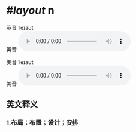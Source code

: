 # ***\#layout*** n
英音 ˈleɪaʊt  
英音
<audio src="./media/layout1_AAC.aac" controls="controls"></audio>

美音 ˈleɪaʊt  
美音
<audio src="./media/layout2_AAC.aac" controls="controls"></audio>



  

英文释义
---
### 1.**布局；布置；设计；安排**  


